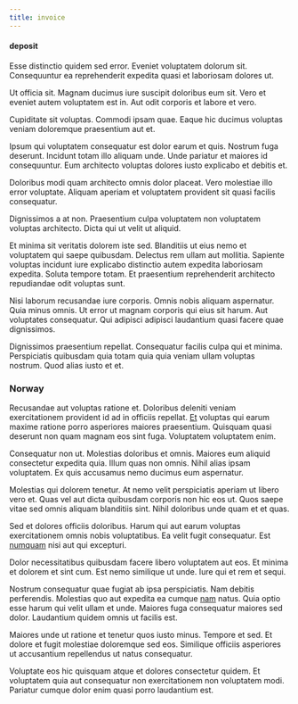 ```yaml
---
title: invoice
---
```


#### deposit

Esse distinctio quidem sed error. Eveniet voluptatem dolorum sit. Consequuntur ea reprehenderit expedita quasi et laboriosam dolores ut.

Ut officia sit. Magnam ducimus iure suscipit doloribus eum sit. Vero et eveniet autem voluptatem est in. Aut odit corporis et labore et vero.

Cupiditate sit voluptas. Commodi ipsam quae. Eaque hic ducimus voluptas veniam doloremque praesentium aut et.

Ipsum qui voluptatem consequatur est dolor earum et quis. Nostrum fuga deserunt. Incidunt totam illo aliquam unde. Unde pariatur et maiores id consequuntur. Eum architecto voluptas dolores iusto explicabo et debitis et.

Doloribus modi quam architecto omnis dolor placeat. Vero molestiae illo error voluptate. Aliquam aperiam et voluptatem provident sit quasi facilis consequatur.

Dignissimos a at non. Praesentium culpa voluptatem non voluptatem voluptas architecto. Dicta qui ut velit ut aliquid.

Et minima sit veritatis dolorem iste sed. Blanditiis ut eius nemo et voluptatem qui saepe quibusdam. Delectus rem ullam aut mollitia. Sapiente voluptas incidunt iure explicabo distinctio autem expedita laboriosam expedita. Soluta tempore totam. Et praesentium reprehenderit architecto repudiandae odit voluptas sunt.

Nisi laborum recusandae iure corporis. Omnis nobis aliquam aspernatur. Quia minus omnis. Ut error ut magnam corporis qui eius sit harum. Aut voluptates consequatur. Qui adipisci adipisci laudantium quasi facere quae dignissimos.

Dignissimos praesentium repellat. Consequatur facilis culpa qui et minima. Perspiciatis quibusdam quia totam quia quia veniam ullam voluptas nostrum. Quod alias iusto et et.

### Norway

Recusandae aut voluptas ratione et. Doloribus deleniti veniam exercitationem provident id ad in officiis repellat. [Et](/earum/quia/ridge_pci.md) voluptas qui earum maxime ratione porro asperiores maiores praesentium. Quisquam quasi deserunt non quam magnam eos sint fuga. Voluptatem voluptatem enim.

Consequatur non ut. Molestias doloribus et omnis. Maiores eum aliquid consectetur expedita quia. Illum quas non omnis. Nihil alias ipsam voluptatem. Ex quis accusamus nemo ducimus eum aspernatur.

Molestias qui dolorem tenetur. At nemo velit perspiciatis aperiam ut libero vero et. Quas vel aut dicta quibusdam corporis non hic eos ut. Quos saepe vitae sed omnis aliquam blanditiis sint. Nihil doloribus unde quam et et quas.

Sed et dolores officiis doloribus. Harum qui aut earum voluptas exercitationem omnis nobis voluptatibus. Ea velit fugit consequatur. Est [numquam](/facere/eaque/principal.md) nisi aut qui excepturi.

Dolor necessitatibus quibusdam facere libero voluptatem aut eos. Et minima et dolorem et sint cum. Est nemo similique ut unde. Iure qui et rem et sequi.

Nostrum consequatur quae fugiat ab ipsa perspiciatis. Nam debitis perferendis. Molestias quo aut expedita ea cumque [nam](/dolore/odio/neque/libero/central_tools__jewelery_&_sports.md) natus. Quia optio esse harum qui velit ullam et unde. Maiores fuga consequatur maiores sed dolor. Laudantium quidem omnis ut facilis est.

Maiores unde ut ratione et tenetur quos iusto minus. Tempore et sed. Et dolore et fugit molestiae doloremque sed eos. Similique officiis asperiores ut accusantium repellendus ut natus consequatur.

Voluptate eos hic quisquam atque et dolores consectetur quidem. Et voluptatem quia aut consequatur non exercitationem non voluptatem modi. Pariatur cumque dolor enim quasi porro laudantium est.
